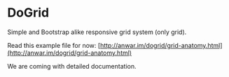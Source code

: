 # DoGrid

Simple and Bootstrap alike responsive grid system (only grid).

Read this example file for now: [http://anwar.im/dogrid/grid-anatomy.html](http://anwar.im/dogrid/grid-anatomy.html)

We are coming with detailed documentation.
